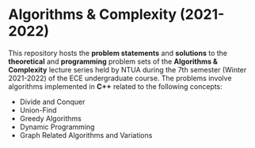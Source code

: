 # Algorithms & Complexity (2021-2022)

This repository hosts the **problem statements** and **solutions** to the **theoretical** and **programming** problem sets of the **Algorithms & Complexity** lecture series held by NTUA during the 7th semester (Winter 2021-2022) of the ECE undergraduate course. The problems involve algorithms implemented in **C++** related to the following concepts:

- Divide and Conquer
- Union-Find
- Greedy Algorithms
- Dynamic Programming
- Graph Related Algorithms and Variations
